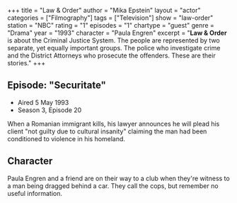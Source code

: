 +++
title = "Law & Order"
author = "Mika Epstein"
layout = "actor"
categories = ["Filmography"]
tags = ["Television"]
show = "law-order"
station = "NBC"
rating = "1"
episodes = "1"
chartype = "guest"
genre = "Drama"
year = "1993"
character = "Paula Engren"
excerpt = "<strong>Law & Order</strong> is about the Criminal Justice System. The people are represented by two separate, yet equally important groups. The police who investigate crime and the District Attorneys who prosecute the offenders. These are their stories."
+++

## Episode: "Securitate"

* Aired 5 May 1993
* Season 3, Episode 20

When a Romanian immigrant kills, his lawyer announces he will plead his client "not guilty due to cultural insanity" claiming the man had been conditioned to violence in his homeland.

## Character

Paula Engren and a friend are on their way to a club when they're witness to a man being dragged behind a car. They call the cops, but remember no useful information.